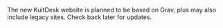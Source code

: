 The new KultDesk website is planned to be based on Grav, plus may also include legacy sites. Check back later for updates. 
